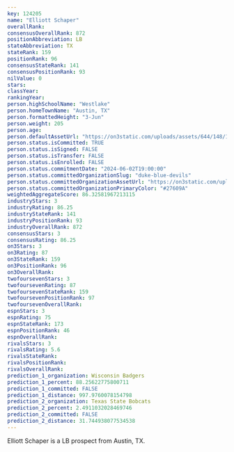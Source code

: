 ```yaml
---
key: 124205
name: "Elliott Schaper"
overallRank: 
consensusOverallRank: 872
positionAbbreviation: LB
stateAbbreviation: TX
stateRank: 159
positionRank: 96
consensusStateRank: 141
consensusPositionRank: 93
nilValue: 0
stars: 
classYear: 
rankingYear: 
person.highSchoolName: "Westlake"
person.homeTownName: "Austin, TX"
person.formattedHeight: "3-Jun"
person.weight: 205
person.age: 
person.defaultAssetUrl: "https://on3static.com/uploads/assets/644/148/148644.png"
person.status.isCommitted: TRUE
person.status.isSigned: FALSE
person.status.isTransfer: FALSE
person.status.isEnrolled: FALSE
person.status.commitmentDate: "2024-06-02T19:00:00"
person.status.committedOrganizationSlug: "duke-blue-devils"
person.status.committedOrganizationAssetUrl: "https://on3static.com/uploads/assets/912/149/149912.svg"
person.status.committedOrganizationPrimaryColor: "#27609A"
weightedAggregateScore: 86.32581967213115
industryStars: 3
industryRating: 86.25
industryStateRank: 141
industryPositionRank: 93
industryOverallRank: 872
consensusStars: 3
consensusRating: 86.25
on3Stars: 3
on3Rating: 87
on3StateRank: 159
on3PositionRank: 96
on3OverallRank: 
twofoursevenStars: 3
twofoursevenRating: 87
twofoursevenStateRank: 159
twofoursevenPositionRank: 97
twofoursevenOverallRank: 
espnStars: 3
espnRating: 75
espnStateRank: 173
espnPositionRank: 46
espnOverallRank: 
rivalsStars: 3
rivalsRating: 5.6
rivalsStateRank: 
rivalsPositionRank: 
rivalsOverallRank: 
prediction_1_organization: Wisconsin Badgers
prediction_1_percent: 88.25622775800711
prediction_1_committed: FALSE
prediction_1_distance: 997.9760078154798
prediction_2_organization: Texas State Bobcats
prediction_2_percent: 2.4911032028469746
prediction_2_committed: FALSE
prediction_2_distance: 31.744938077534538
---
```

Elliott Schaper is a LB prospect from Austin, TX.